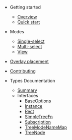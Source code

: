 
- Getting started
  - [Overview](README.md)
  - [Quick start](quick-start.md)

- Modes
  - [Single-select](single-select-mode.md)
  - [Multi-select](multi-select-mode.md)
  - [View](view-mode.md)


- [Overlay placement](overlay-placement.md)
- [Contributing](CONTRIBUTING.md)

- Types Documentation
  - [Summary](globals.md)
  - Interfaces
    - [BaseOptions](interfaces/baseoptions.md)
    - [Instance](interfaces/instance.md)
    - [Rect](interfaces/rect.md)
    - [SimpleTreeFn](interfaces/simpletreefn.md)
    - [Subscription](interfaces/subscription.md)
    - [TreeModeNameMap](interfaces/treemodenamemap.md)
    - [TreeNode](interfaces/treenode.md)